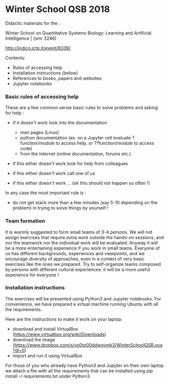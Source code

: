 # Winter School QSB 2018

Didactic materials for the :

Winter School on Quantitative Systems Biology: Learning and Artificial Intelligence | (smr 3246)

http://indico.ictp.it/event/8339/


Contents:

- Rules of accessing help
- Installation instructions (below)
- References to books, papers and websites
- Jupyter notebooks


### Basic rules of accessing help

These are a few common sense basic rules to solve problems and asking for help :

- if it doesn't work look into the documentation 
  - man pages (Linux)
  - python documentation (ex. on a Jupyter cell evaluate ?function/module to access help, or ??function/module to access code)
  - from the Internet (online documentation, forums etc.)
  
- if this either doesn't work look for help from colleagues

- if this either doesn't work call one of us

- if this either doesn't work ... (ok this should not happen so often !)

In any case the most important rule is :

- do not get stack more than a few minutes (say 5-10 depending on the problem) in trying to solve things by yourself !

### Team formation

It is warmly suggested to form small teams of 3-4 persons.
We will not assign exercises that require extra work outside the hands-on sessions, 
and nor the teamwork nor the individual work will be evaluated. Anyway it will 
be a more entertaining experience if you work in small teams. Everyone of us has different 
backgrounds, experiences and viewpoints, and we encourage diversity of approaches,
even in a context of very basic exercises like the ones we prepared. Try to 
self-organize teams composed by persons with different cultural experiences:
it will be a more useful experience for everyone !


### Installation instructions

The exercises will be presented using Python3 and Jupyter notebooks. 
For convenience, we have prepared a virtual machine running Ubuntu with all the requirements. 

Here are the instructions to make it work on your laptop:
- download and install VirtualBox (https://www.virtualbox.org/wiki/Downloads) 
- download the image (https://www.dropbox.com/s/yo0to00ddwgymk3/WinterSchoolQSB.ova?dl=0)
- import and run it using VirtualBox 

For those of you who already have Python3 and Jupyter on their own laptop we attach a file with all the requirements that can be installed using pip install -r requirements.txt under Python3.
